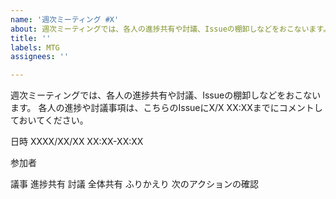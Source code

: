 ```yaml
---
name: '週次ミーティング #X'
about: 週次ミーティングでは、各人の進捗共有や討議、Issueの棚卸しなどをおこないます。
title: ''
labels: MTG
assignees: ''

---
```


週次ミーティングでは、各人の進捗共有や討議、Issueの棚卸しなどをおこないます。
各人の進捗や討議事項は、こちらのIssueにX/X XX:XXまでにコメントしておいてください。

日時
XXXX/XX/XX XX:XX-XX:XX

参加者

議事
進捗共有
討議
全体共有
ふりかえり
次のアクションの確認
